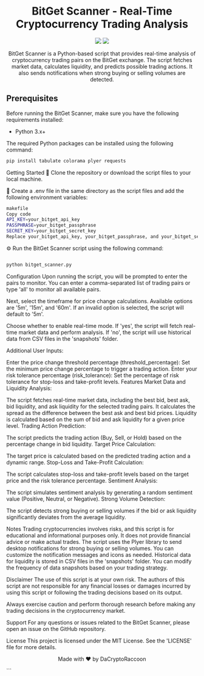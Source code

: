 <h1 align="center">
  BitGet Scanner - Real-Time Cryptocurrency Trading Analysis
</h1>

<p align="center">
  <img src="https://img.shields.io/github/license/DaCryptoRaccoon/Bitget-Scanner">
  <img src="https://img.shields.io/github/languages/top/DaCryptoRaccoon/Bitget-Scanner">
</p>

<p align="center">
  BitGet Scanner is a Python-based script that provides real-time analysis of cryptocurrency trading pairs on the BitGet exchange. The script fetches market data, calculates liquidity, and predicts possible trading actions. It also sends notifications when strong buying or selling volumes are detected.
</p>

## Prerequisites

Before running the BitGet Scanner, make sure you have the following requirements installed:

- Python 3.x+

The required Python packages can be installed using the following command:

```bash
pip install tabulate colorama plyer requests
```
Getting Started
🚀 Clone the repository or download the script files to your local machine.

📂 Create a .env file in the same directory as the script files and add the following environment variables:
```bash
makefile
Copy code
API_KEY=your_bitget_api_key
PASSPHRASE=your_bitget_passphrase
SECRET_KEY=your_bitget_secret_key
Replace your_bitget_api_key, your_bitget_passphrase, and your_bitget_secret_key with your actual API credentials from BitGet.
```
⚙️ Run the BitGet Scanner script using the following command:

```bash

python bitget_scanner.py

```
Configuration
Upon running the script, you will be prompted to enter the pairs to monitor. You can enter a comma-separated list of trading pairs or type 'all' to monitor all available pairs.

Next, select the timeframe for price change calculations. Available options are '5m', '15m', and '60m'. If an invalid option is selected, the script will default to '5m'.

Choose whether to enable real-time mode. If 'yes', the script will fetch real-time market data and perform analysis. If 'no', the script will use historical data from CSV files in the 'snapshots' folder.

Additional User Inputs:

Enter the price change threshold percentage (threshold_percentage): Set the minimum price change percentage to trigger a trading action.
Enter your risk tolerance percentage (risk_tolerance): Set the percentage of risk tolerance for stop-loss and take-profit levels.
Features
Market Data and Liquidity Analysis:

The script fetches real-time market data, including the best bid, best ask, bid liquidity, and ask liquidity for the selected trading pairs.
It calculates the spread as the difference between the best ask and best bid prices.
Liquidity is calculated based on the sum of bid and ask liquidity for a given price level.
Trading Action Prediction:

The script predicts the trading action (Buy, Sell, or Hold) based on the percentage change in bid liquidity.
Target Price Calculation:

The target price is calculated based on the predicted trading action and a dynamic range.
Stop-Loss and Take-Profit Calculation:

The script calculates stop-loss and take-profit levels based on the target price and the risk tolerance percentage.
Sentiment Analysis:

The script simulates sentiment analysis by generating a random sentiment value (Positive, Neutral, or Negative).
Strong Volume Detection:

The script detects strong buying or selling volumes if the bid or ask liquidity significantly deviates from the average liquidity.

Notes
Trading cryptocurrencies involves risks, and this script is for educational and informational purposes only. It does not provide financial advice or make actual trades.
The script uses the Plyer library to send desktop notifications for strong buying or selling volumes. You can customize the notification messages and icons as needed.
Historical data for liquidity is stored in CSV files in the 'snapshots' folder. You can modify the frequency of data snapshots based on your trading strategy.

Disclaimer
The use of this script is at your own risk. The authors of this script are not responsible for any financial losses or damages incurred by using this script or following the trading decisions based on its output.

Always exercise caution and perform thorough research before making any trading decisions in the cryptocurrency market.

Support
For any questions or issues related to the BitGet Scanner, please open an issue on the GitHub repository.

License
This project is licensed under the MIT License. See the 'LICENSE' file for more details.

<p align="center">
  Made with ❤️ by DaCryptoRaccoon
</p>
```
